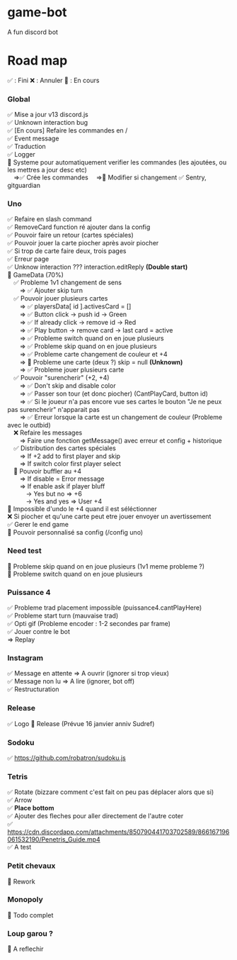 # game-bot
A fun discord bot

# Road map

✅ : Fini
❌ : Annuler
🚧 : En cours

### Global
✅ Mise a jour v13 discord.js <br/>
✅ Unknown interaction bug <br/>
✅ [En cours] Refaire les commandes en / <br/>
✅ Event message <br/>
✅ Traduction <br/>
✅ Logger <br/>
🚧 Systeme pour automatiquement verifier les commandes (les ajoutées, ou les mettres a jour desc etc) <br/>
&emsp;=>✅ Crée les commandes
&emsp;=>🚧 Modifier si changement
✅ Sentry, gitguardian <br/>

### Uno
✅ Refaire en slash command <br/>
✅ RemoveCard function ré ajouter dans la config <br/>
✅ Pouvoir faire un retour (cartes spéciales) <br/>
✅ Pouvoir jouer la carte piocher après avoir piocher <br/>
✅ Si trop de carte faire deux, trois pages <br/>
✅ Erreur page <br/>
✅ Unknow interaction ??? interaction.editReply **(Double start)** <br/>
🚧 GameData (70%) <br/>
&emsp;✅ Probleme 1v1 changement de sens  <br/>
&emsp;&emsp;=> ✅ Ajouter skip turn  <br/>
&emsp;✅ Pouvoir jouer plusieurs cartes <br/>
&emsp;&emsp;=> ✅ playersData[ id ].activesCard = [] <br/>
&emsp;&emsp;=> ✅ Button click -> push id -> Green <br/>
&emsp;&emsp;=> ✅ If already click -> remove id -> Red <br/>
&emsp;&emsp;=> ✅ Play button -> remove card -> last card = active <br/>
&emsp;&emsp;=> ✅ Probleme switch quand on en joue plusieurs  <br/>
&emsp;&emsp;=> ✅ Probleme skip quand on en joue plusieurs  <br/>
&emsp;&emsp;=> ✅ Probleme carte changement de couleur et +4 <br/>
&emsp;&emsp;=> 🚧 Probleme une carte (deux ?) skip = null **(Unknown)** <br/>
&emsp;&emsp;=> ✅ Probleme jouer plusieurs carte <br/>
&emsp;✅ Pouvoir "surencherir" (+2, +4) <br/>
&emsp;&emsp;=> ✅ Don't skip and disable color <br/>
&emsp;&emsp;=> ✅ Passer son tour (et donc piocher) (CantPlayCard, button id) <br/>
&emsp;&emsp;=> ✅ Si le joueur n'a pas encore vue ses cartes le bouton "Je ne peux pas surencherir" n'apparait pas <br/>
&emsp;&emsp;=> ✅ Erreur lorsque la carte est un changement de couleur (Probleme avec le outbid) <br/>
&emsp;❌ Refaire les messages <br/>
&emsp;&emsp;=> Faire une fonction getMessage() avec erreur et config + historique <br/>
&emsp;✅ Distribution des cartes spéciales <br/>
&emsp;&emsp;=> If +2 add to first player and skip <br/>
&emsp;&emsp;=> If switch color first player select <br/>
&emsp;🚧 Pouvoir buffler au +4 <br/>
&emsp;&emsp;=> If disable = Error message <br/>
&emsp;&emsp;=> If enable ask if player bluff <br/>
&emsp;&emsp;&emsp;-> Yes but no => +6 <br/>
&emsp;&emsp;&emsp;-> Yes and yes => User +4 <br/>
🚧 Impossible d'undo le +4 quand il est séléctionner <br/>
❌ Si piocher et qu'une carte peut etre jouer envoyer un avertissement <br/>
✅ Gerer le end game <br/>
🚧 Pouvoir personnalisé sa config (/config uno) <br/>

### Need test
🚧 Probleme skip quand on en joue plusieurs (1v1 meme probleme ?)<br/>
🚧 Probleme switch quand on en joue plusieurs <br/>

### Puissance 4 
✅ Probleme trad placement impossible (puissance4.cantPlayHere) <br/>
✅ Probleme start turn (mauvaise trad) <br/>
✅ Opti gif (Probleme encoder : 1-2 secondes par frame)<br/>
✅ Jouer contre le bot <br/>
    => Replay

### Instagram
✅ Message en attente => A ouvrir (ignorer si trop vieux)<br/>
✅ Message non lu => A lire (ignorer, bot off)<br/>
✅ Restructuration<br/>

### Release
✅ Logo
🚧 Release (Prévue 16 janvier anniv Sudref)<br/>

### Sodoku
✅ https://github.com/robatron/sudoku.js <br/>
### Tetris
✅ Rotate (bizzare comment c'est fait on peu pas déplacer alors que si) <br/>
✅ Arrow <br/>
✅ **Place bottom** <br/>
✅ Ajouter des fleches pour aller directement de l'autre coter <br/>
✅ https://cdn.discordapp.com/attachments/850790441703702589/866167196061532190/Penetris_Guide.mp4 <br/>
✅ A test  <br/>

### Petit chevaux
🚧 Rework <br/>

### Monopoly
🚧 Todo complet <br/>

### Loup garou ?
🚧 A reflechir